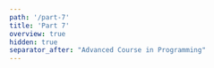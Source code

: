 ```yaml
---
path: '/part-7'
title: 'Part 7'
overview: true
hidden: true
separator_after: "Advanced Course in Programming"
---
```


<pages-in-this-section></pages-in-this-section>

<exercises-in-this-section></exercises-in-this-section>
